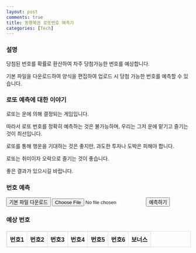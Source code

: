 ```yaml
---
layout: post
comments: true
title: 동행복권 로또번호 예측기
categories: [Tech]
---
```


<h3>설명</h3>

당첨된 번호를 확률로 환산하여 차주 당첨가능한 번호를 예상합니다.

기본 파일을 다운로드하여 양식을 편집하여 업로드 시 당첨 가능한 번호를 예측할 수 있습니다.

<h3>로또 예측에 대한 이야기</h3>

로또는 운에 의해 결정되는 게임입니다.

따라서 로또 번호를 정확히 예측하는 것은 불가능하며, 우리는 그저 운에 맡기고 즐기는 것이 최선입니다.

로또를 통해 행운을 기대하는 것은 좋지만, 과도한 투자나 도박은 피해야 합니다.

로또는 취미이자 오락으로 즐기는 것이 좋습니다.

좋은 결과가 있으시길 바랍니다.



<html lang="en">
<head>
  <meta charset="UTF-8">
  <meta name="viewport" content="width=device-width, initial-scale=1.0">
  <title>동행복권 로또 번호 예측</title>
  <style>
    body {
      font-family: Arial, sans-serif;
      margin: 20px;
    }
    .predictions {
      margin-top: 20px;
    }
    table {
      width: 100%;
      border-collapse: collapse;
      margin-top: 20px;
    }
    table, th, td {
      border: 1px solid #ddd;
    }
    th, td {
      padding: 8px;
      text-align: center;
    }
  </style>
</head>
<body>
  <h3>번호 예측</h3>
  
  <!-- 기본 파일 다운로드 버튼 -->
  <button id="downloadFile">기본 파일 다운로드</button>
  <input type="file" id="fileInput" accept=".xlsx">
  <button id="predictButton">예측하기</button>


  <div class="predictions">
    <h3>예상 번호</h3>
    <table id="predictionTable">
      <thead>
        <tr>
          <th>번호1</th>
          <th>번호2</th>
          <th>번호3</th>
          <th>번호4</th>
          <th>번호5</th>
          <th>번호6</th>
          <th>보너스</th>
        </tr>
      </thead>
      <tbody></tbody>
    </table>
  </div>

  <script src="https://cdnjs.cloudflare.com/ajax/libs/xlsx/0.18.5/xlsx.full.min.js"></script>
  <script>
    let uploadedData;
    const defaultFileUrl = "https://raw.githubusercontent.com/jinsprogram/myweb/refs/heads/master/lottowinnumber_20250103.xlsx"; // 기본 파일 Raw 링크

    // 기본 파일 다운로드 버튼 클릭 이벤트
    document.getElementById("downloadFile").addEventListener("click", () => {
      const link = document.createElement("a");
      link.href = "https://raw.githubusercontent.com/jinsprogram/myweb/refs/heads/master/lottowinnumber_20250103.xlsx"; // GitHub Raw 파일 링크
      link.download = "기본_로또_파일.xlsx";
      link.click();
    });

    // 파일 업로드 이벤트
    document.getElementById("fileInput").addEventListener("change", event => {
      const file = event.target.files[0];
      if (file) {
        const reader = new FileReader();
        reader.onload = (e) => {
          const data = new Uint8Array(e.target.result);
          const workbook = XLSX.read(data, { type: 'array' });
          const sheetName = workbook.SheetNames[0];
          uploadedData = XLSX.utils.sheet_to_json(workbook.Sheets[sheetName]);
          alert('파일 업로드 완료!');
        };
        reader.readAsArrayBuffer(file);
      }
    });

    // 기본 파일 로드 함수
    async function loadDefaultFile() {
      const response = await fetch(defaultFileUrl);
      const arrayBuffer = await response.arrayBuffer();
      const workbook = XLSX.read(new Uint8Array(arrayBuffer), { type: 'array' });
      const sheetName = workbook.SheetNames[0];
      return XLSX.utils.sheet_to_json(workbook.Sheets[sheetName]);
    }

    // 파일 데이터에서 번호 추출
    function extractNumbers(data) {
      const numbers = [];
      data.forEach(row => {
        const keys = ["당첨번호1", "당첨번호2", "당첨번호3", "당첨번호4", "당첨번호5", "당첨번호6", "보너스번호"];
        keys.forEach(key => {
          if (row[key] && !isNaN(row[key])) {
            numbers.push(row[key]);
          }
        });
      });
      return numbers;
    }

    // 예측 번호 생성
    function predictNumbers(numbers) {
      const numberFrequency = {};
      const totalNumbers = numbers.length;

      // 빈도 계산
      numbers.forEach(num => {
        numberFrequency[num] = (numberFrequency[num] || 0) + 1;
      });

      // 빈도 정렬
      const sortedNumbers = Object.entries(numberFrequency)
        .sort((a, b) => b[1] - a[1]);

      // 예측 결과 만들기
      const predictions = [];
      for (let i = 0; i < 10; i++) {
        const startIndex = i * 6; // 6개씩 묶음 (7개 -> 6개로 변경)
        const group = sortedNumbers.slice(startIndex, startIndex + 6)
          .map(([num, freq]) => parseInt(num));

        // 보너스 번호를 구하기 위해 6개 외의 번호에서 하나를 선택
        const bonusNumber = sortedNumbers.slice(startIndex + 6, startIndex + 7)[0] ? sortedNumbers[startIndex + 6][0] : 'N/A'; // 6번째 번호 외에 1개를 보너스로
        predictions.push({ group, bonusNumber });
      }

      return predictions;
    }

    // 예측 결과를 테이블로 표시
    function displayPredictions(predictions) {
      const predictionTableBody = document.getElementById('predictionTable').getElementsByTagName('tbody')[0];
      predictionTableBody.innerHTML = ""; // 기존 내용을 지웁니다.

      predictions.forEach(({ group, bonusNumber }, index) => {
        if (group.length === 6) { // 예상 번호가 6개인 경우에만 표시
          const row = document.createElement('tr');

          group.forEach(num => {
            const cell = document.createElement('td');
            cell.textContent = num;
            row.appendChild(cell);
          });

          // 보너스 번호 표시
          const bonusCell = document.createElement('td');
          bonusCell.textContent = bonusNumber;
          row.appendChild(bonusCell);

          predictionTableBody.appendChild(row);
        }
      });
    }

    // 예측 버튼 클릭 이벤트
    document.getElementById('predictButton').addEventListener('click', async () => {
      if (!uploadedData) {
        alert("업로드된 파일이 없으므로 기본 파일로 진행합니다.\n파일이 있으신 경우 파일을 업로드해주시기 바랍니다.");
        uploadedData = await loadDefaultFile();
      }
      const numbers = extractNumbers(uploadedData);
      const predictions = predictNumbers(numbers);
      displayPredictions(predictions);
    });
  </script>
</body>
</html>


